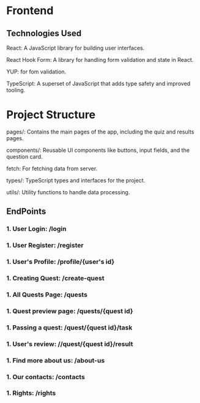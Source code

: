 # Frontend

## Technologies Used
React: A JavaScript library for building user interfaces.

React Hook Form: A library for handling form validation and state in React.

YUP: for fom validation.

TypeScript: A superset of JavaScript that adds type safety and improved tooling.

# Project Structure
pages/: Contains the main pages of the app, including the quiz and results pages.

components/: Reusable UI components like buttons, input fields, and the question card.

fetch: For fetching data from server.

types/: TypeScript types and interfaces for the project.

utils/: Utility functions to handle data processing.

## EndPoints
 ### 1. User Login: /login
 ### 1. User Register: /register
 ### 1. User's Profile: /profile/{user's id}
 ### 1. Creating Quest: /create-quest
 ### 1. All Quests Page: /quests
 ### 1. Quest preview page: /quests/{quest id}
 ### 1. Passing a quest: /quest/{quest id}/task
 ### 1. User's review: //quest/{quest id}/result
 ### 1. Find more about us: /about-us
 ### 1. Our contacts: /contacts
 ### 1. Rights: /rights
 
 
